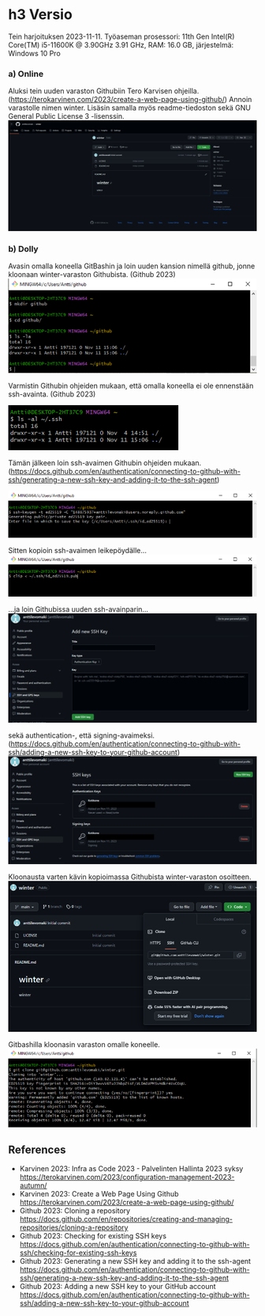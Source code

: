 # h3 Versio

Tein harjoituksen 2023-11-11. Työaseman prosessori: 11th Gen Intel(R) Core(TM) i5-11600K @ 3.90GHz 3.91 GHz, RAM: 16.0 GB, järjestelmä: Windows 10 Pro

### a) Online
Aluksi tein uuden varaston Githubiin Tero Karvisen ohjeilla. (https://terokarvinen.com/2023/create-a-web-page-using-github/) Annoin varastolle nimen winter. Lisäsin samalla myös readme-tiedoston sekä GNU General Public License 3 -lisenssin.
![](kuvat/h3-Versio/Capture2.PNG)

### b) Dolly
Avasin omalla koneella GitBashin ja loin uuden kansion nimellä github, jonne kloonaan winter-varaston Githubista. (Github 2023)
![](kuvat/h3-Versio/Capture3.PNG)

Varmistin Githubin ohjeiden mukaan, että omalla koneella ei ole ennenstään ssh-avainta. (Github 2023)

![](kuvat/h3-Versio/Capture4.PNG)

Tämän jälkeen loin ssh-avaimen Githubin ohjeiden mukaan. (https://docs.github.com/en/authentication/connecting-to-github-with-ssh/generating-a-new-ssh-key-and-adding-it-to-the-ssh-agent)

![](kuvat/h3-Versio/Capture6.PNG)

Sitten kopioin ssh-avaimen leikepöydälle...
![](kuvat/h3-Versio/Capture9.PNG)

...ja loin Githubissa uuden ssh-avainparin...
![](kuvat/h3-Versio/Capture10.PNG)

sekä authentication-, että signing-avaimeksi. (https://docs.github.com/en/authentication/connecting-to-github-with-ssh/adding-a-new-ssh-key-to-your-github-account)
![](kuvat/h3-Versio/Capture12.png)

Kloonausta varten kävin kopioimassa Githubista winter-varaston osoitteen.
![](kuvat/h3-Versio/Capture13.PNG)

Gitbashilla kloonasin varaston omalle koneelle.
![](kuvat/h3-Versio/Capture15.PNG)



## References
- Karvinen 2023: Infra as Code 2023 - Palvelinten Hallinta 2023 syksy https://terokarvinen.com/2023/configuration-management-2023-autumn/
- Karvinen 2023: Create a Web Page Using Github https://terokarvinen.com/2023/create-a-web-page-using-github/
- Github 2023: Cloning a repository  https://docs.github.com/en/repositories/creating-and-managing-repositories/cloning-a-repository
- Github 2023: Checking for existing SSH keys https://docs.github.com/en/authentication/connecting-to-github-with-ssh/checking-for-existing-ssh-keys
- Github 2023: Generating a new SSH key and adding it to the ssh-agent https://docs.github.com/en/authentication/connecting-to-github-with-ssh/generating-a-new-ssh-key-and-adding-it-to-the-ssh-agent
- Github 2023: Adding a new SSH key to your GitHub account https://docs.github.com/en/authentication/connecting-to-github-with-ssh/adding-a-new-ssh-key-to-your-github-account
